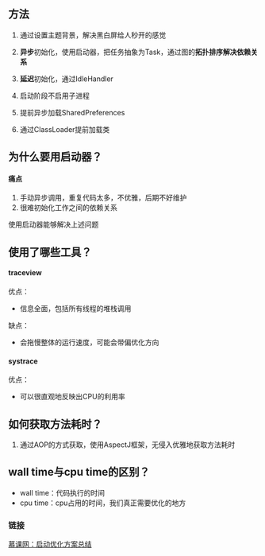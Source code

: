 ## 方法
1. 通过设置主题背景，解决黑白屏给人秒开的感觉

2. **异步**初始化，使用启动器，把任务抽象为Task，通过图的**拓扑排序解决依赖关系**

3. **延迟**初始化，通过IdleHandler

4. 启动阶段不启用子进程

5. 提前异步加载SharedPreferences

6. 通过ClassLoader提前加载类

## 为什么要用启动器？
#### 痛点
1. 手动异步调用，重复代码太多，不优雅，后期不好维护
2. 很难初始化工作之间的依赖关系

使用启动器能够解决上述问题

## 使用了哪些工具？
#### traceview
优点：

* 信息全面，包括所有线程的堆栈调用

缺点：

* 会拖慢整体的运行速度，可能会带偏优化方向

#### systrace
优点：

* 可以很直观地反映出CPU的利用率

## 如何获取方法耗时？
1. 通过AOP的方式获取，使用AspectJ框架，无侵入优雅地获取方法耗时

## wall time与cpu time的区别？

* wall time：代码执行的时间
* cpu time：cpu占用的时间，我们真正需要优化的地方

### 链接
[慕课网：启动优化方案总结](https://coding.imooc.com/lesson/308.html#mid=22050)